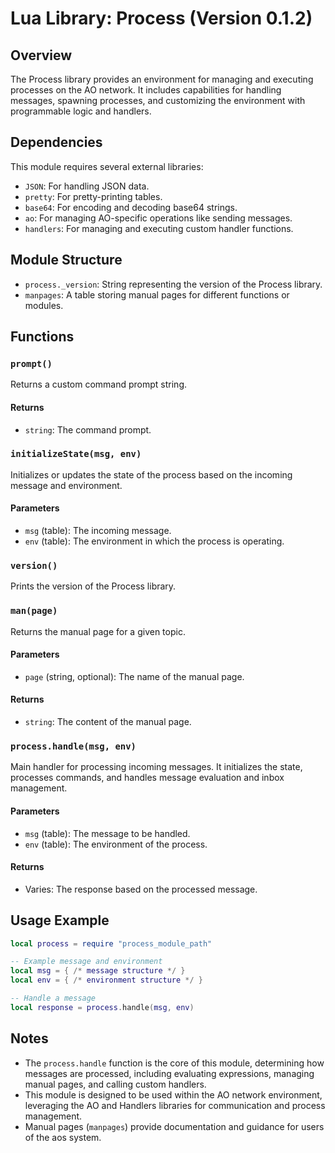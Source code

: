 # Lua Library: Process (Version 0.1.2)

## Overview

The Process library provides an environment for managing and executing processes on the AO network. It includes capabilities for handling messages, spawning processes, and customizing the environment with programmable logic and handlers.

## Dependencies

This module requires several external libraries:

- `JSON`: For handling JSON data.
- `pretty`: For pretty-printing tables.
- `base64`: For encoding and decoding base64 strings.
- `ao`: For managing AO-specific operations like sending messages.
- `handlers`: For managing and executing custom handler functions.

## Module Structure

- `process._version`: String representing the version of the Process library.
- `manpages`: A table storing manual pages for different functions or modules.

## Functions

### `prompt()`

Returns a custom command prompt string.

#### Returns

- `string`: The command prompt.

### `initializeState(msg, env)`

Initializes or updates the state of the process based on the incoming message and environment.

#### Parameters

- `msg` (table): The incoming message.
- `env` (table): The environment in which the process is operating.

### `version()`

Prints the version of the Process library.

### `man(page)`

Returns the manual page for a given topic.

#### Parameters

- `page` (string, optional): The name of the manual page.

#### Returns

- `string`: The content of the manual page.

### `process.handle(msg, env)`

Main handler for processing incoming messages. It initializes the state, processes commands, and handles message evaluation and inbox management.

#### Parameters

- `msg` (table): The message to be handled.
- `env` (table): The environment of the process.

#### Returns

- Varies: The response based on the processed message.

## Usage Example

```lua
local process = require "process_module_path"

-- Example message and environment
local msg = { /* message structure */ }
local env = { /* environment structure */ }

-- Handle a message
local response = process.handle(msg, env)
```

## Notes

- The `process.handle` function is the core of this module, determining how messages are processed, including evaluating expressions, managing manual pages, and calling custom handlers.
- This module is designed to be used within the AO network environment, leveraging the AO and Handlers libraries for communication and process management.
- Manual pages (`manpages`) provide documentation and guidance for users of the aos system.

